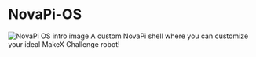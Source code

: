 # NovaPi-OS
![NovaPi OS intro image](https://cdn.discordapp.com/attachments/1024281373726474353/1161678073087930480/image.png?ex=65392c03&is=6526b703&hm=3d1d2c8893a687726d033e38b2cc40dc64587ac35b4551fa06eb7fd6fa86ebba&)
A custom NovaPi shell where you can customize your ideal MakeX Challenge robot!
